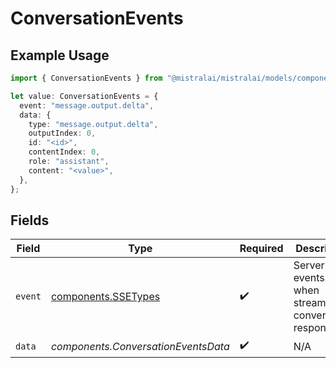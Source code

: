 # ConversationEvents

## Example Usage

```typescript
import { ConversationEvents } from "@mistralai/mistralai/models/components";

let value: ConversationEvents = {
  event: "message.output.delta",
  data: {
    type: "message.output.delta",
    outputIndex: 0,
    id: "<id>",
    contentIndex: 0,
    role: "assistant",
    content: "<value>",
  },
};
```

## Fields

| Field                                                           | Type                                                            | Required                                                        | Description                                                     |
| --------------------------------------------------------------- | --------------------------------------------------------------- | --------------------------------------------------------------- | --------------------------------------------------------------- |
| `event`                                                         | [components.SSETypes](../../models/components/ssetypes.md)      | :heavy_check_mark:                                              | Server side events sent when streaming a conversation response. |
| `data`                                                          | *components.ConversationEventsData*                             | :heavy_check_mark:                                              | N/A                                                             |